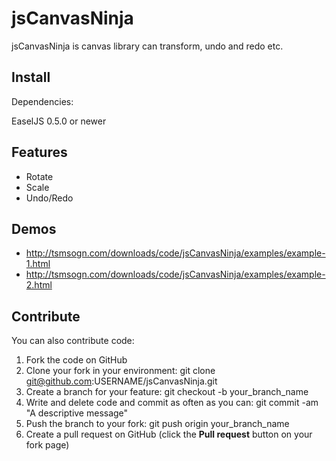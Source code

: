 
# jsCanvasNinja

jsCanvasNinja is canvas library can transform, undo and redo etc.

## Install

Dependencies:

EaselJS 0.5.0 or newer

## Features

- Rotate
- Scale
- Undo/Redo

## Demos

- <http://tsmsogn.com/downloads/code/jsCanvasNinja/examples/example-1.html>
- <http://tsmsogn.com/downloads/code/jsCanvasNinja/examples/example-2.html>

## Contribute

You can also contribute code:

1. Fork the code on GitHub
2. Clone your fork in your environment: git clone git@github.com:USERNAME/jsCanvasNinja.git
3. Create a branch for your feature: git checkout -b your_branch_name
4. Write and delete code and commit as often as you can: git commit -am "A descriptive message"
5. Push the branch to your fork: git push origin your_branch_name
6. Create a pull request on GitHub (click the **Pull request** button on your fork page)